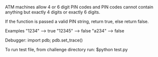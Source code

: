 ATM machines allow 4 or 6 digit PIN codes and PIN codes cannot contain anything but exactly 4 digits or exactly 6 digits.

If the function is passed a valid PIN string, return true, else return false.

Examples
"1234"   -->  true
"12345"  -->  false
"a234"   -->  false

Debugger:
import pdb; pdb.set_trace()

To run test file, from challenge directory run: $python test.py
